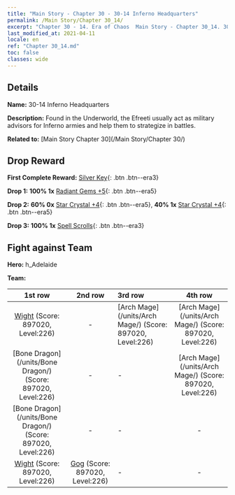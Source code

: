 ```yaml
---
title: "Main Story - Chapter 30 - 30-14 Inferno Headquarters"
permalink: /Main Story/Chapter 30_14/
excerpt: "Chapter 30 - 14. Era of Chaos  Main Story - Chapter 30_14. 30-14 Inferno Headquarters"
last_modified_at: 2021-04-11
locale: en
ref: "Chapter 30_14.md"
toc: false
classes: wide
---
```


## Details

 **Name:** 30-14 Inferno Headquarters

 **Description:** Found in the Underworld, the Efreeti usually act as military advisors for Inferno armies and help them to strategize in battles.

 **Related to:** [Main Story Chapter 30](/Main Story/Chapter 30/)

## Drop Reward

 **First Complete Reward:** [Silver Key](/Items/con_693/){: .btn .btn--era3}

 **Drop 1:** **100% 1x** [Radiant Gems +5](/Items/mat_100/){: .btn .btn--era5}

 **Drop 2:** **60% 0x** [Star Crystal +4](/Items/mat_94/){: .btn .btn--era5}, **40% 1x** [Star Crystal +4](/Items/mat_94/){: .btn .btn--era5}

 **Drop 3:** **100% 1x** [Spell Scrolls](/Items/con_694/){: .btn .btn--era3}


## Fight against Team
 **Hero:** h_Adelaide

 **Team:**


  | 1st row | 2nd row | 3rd row | 4th row |
  |:----:|:----:|:----|:----:|
  | [Wight](/units/Wight/) (Score: 897020, Level:226)  | - | [Arch Mage](/units/Arch Mage/) (Score: 897020, Level:226)  | [Arch Mage](/units/Arch Mage/) (Score: 897020, Level:226)  |
  | [Bone Dragon](/units/Bone Dragon/) (Score: 897020, Level:226)  | - | - | [Arch Mage](/units/Arch Mage/) (Score: 897020, Level:226)  |
  | [Bone Dragon](/units/Bone Dragon/) (Score: 897020, Level:226)  | - | - | - |
  | [Wight](/units/Wight/) (Score: 897020, Level:226)  | [Gog](/units/Gog/) (Score: 897020, Level:226)  | - | - |


